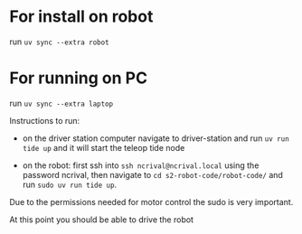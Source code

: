 # For install on robot
run `uv sync --extra robot` 

# For running on PC
run `uv sync --extra laptop`


Instructions to run:

- on the driver station computer navigate to driver-station and run `uv run tide up` and it will start the teleop tide node 

- on the robot: first ssh into `ssh ncrival@ncrival.local` using the password ncrival, then navigate to `cd s2-robot-code/robot-code/` and run `sudo uv run tide up`.  

Due to the permissions needed for motor control the sudo is very important. 

At this point you should be able to drive the robot 